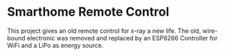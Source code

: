 # Smarthome Remote Control
This project gives an old remote control for x-ray a new life.
The old, wire-bound electronic was removed and replaced by an ESP8266 Controller for WiFi and a LiPo as energy source.
